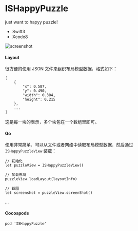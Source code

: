 # ISHappyPuzzle
just want to hapyy puzzle!

- Swift3
- Xcode8

![screenshot](https://raw.github.com/isaced/ISHappyPuzzle/master/screenshot.gif)

#### Layout

很方便的使用 JSON 文件来组织布局模型数据，格式如下：

```
[        
	{
		"x": 0.587,
		"y": 0.490,
		"width": 0.384,
		"height": 0.215
	},
	...
]
```

这是每一块的表示，多个块包在一个数组里即可。

#### Go

使用非常简单，可以从文件或者网络中读取布局模型数据，然后通过 `ISHappyPuzzleView` 装载：

```
// 初始化
let puzzleView = ISHappyPuzzleView()

// 加载布局
puzzleView.loadLayout(layoutInfo)

// 截图
let screenshot = puzzleView.screenShot()
```



...

#### Cocoapods

```
pod 'ISHappyPuzzle'
```
